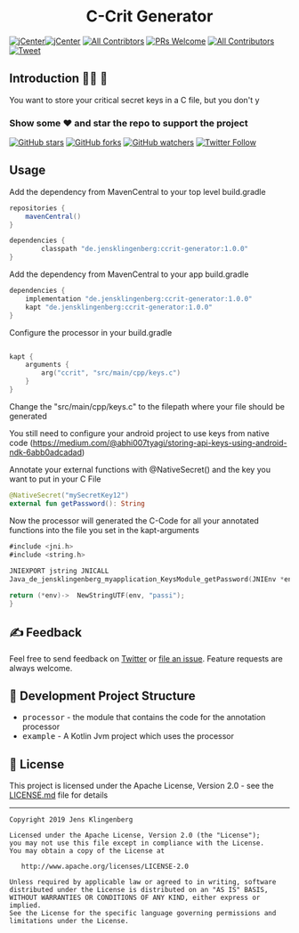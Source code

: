 <h1 align="center">C-Crit Generator</h1>

[![jCenter](https://img.shields.io/badge/Kotlin-1.3.50-green.svg
)](https://github.com/Foso/C-Crit_Generator/blob/master/LICENSE)[![jCenter](https://img.shields.io/badge/Apache-2.0-green.svg)](https://github.com/Foso/C-Crit_Generator/blob/master/LICENSE)
[![All Contribtors](https://img.shields.io/badge/Maven-Central-download.svg?style=flat-square)](https://mvnrepository.com/artifact/de.jensklingenberg/ccrit-generator)
[![PRs Welcome](https://img.shields.io/badge/PRs-welcome-brightgreen.svg?style=flat-square)](http://makeapullrequest.com)
[![All Contributors](https://img.shields.io/badge/all_contributors-1-range.svg?style=flat-square)](#contributors)
  <a href="https://twitter.com/intent/tweet?text=Hey, check out C-Crit_Generator https://github.com/Foso/C-Crit_Generator via @jklingenberg_ #Kotlin 
"><img src="https://img.shields.io/twitter/url/https/github.com/angular-medellin/meetup.svg?style=social" alt="Tweet"></a>



## Introduction 🙋‍♂️ 🙋‍
You want to store your critical secret keys in a C file, but you don't y


### Show some :heart: and star the repo to support the project

[![GitHub stars](https://img.shields.io/github/stars/Foso/C-Crit_Generator.svg?style=social&label=Star)](https://github.com/Foso/C-Crit_Generator) [![GitHub forks](https://img.shields.io/github/forks/Foso/C-Crit_Generator.svg?style=social&label=Fork)](https://github.com/Foso/C-Crit_Generator/fork) [![GitHub watchers](https://img.shields.io/github/watchers/Foso/C-Crit_Generator.svg?style=social&label=Watch)](https://github.com/Foso/C-Crit_Generator) [![Twitter Follow](https://img.shields.io/twitter/follow/jklingenberg_.svg?style=social)](https://twitter.com/jklingenberg_)


## Usage

Add the dependency from MavenCentral to your top level build.gradle

```groovy
repositories {
    mavenCentral()
}

dependencies {
        classpath "de.jensklingenberg:ccrit-generator:1.0.0"
}
```
Add the dependency from MavenCentral to your app build.gradle
```groovy
dependencies {
    implementation "de.jensklingenberg:ccrit-generator:1.0.0"
    kapt "de.jensklingenberg:ccrit-generator:1.0.0"
}
```
Configure the processor in your build.gradle

```kotlin

kapt {
    arguments {
        arg("ccrit", "src/main/cpp/keys.c")
    }
}
```
Change the "src/main/cpp/keys.c" to the filepath where your file should be generated

You still need to configure your android project to use keys from native code (https://medium.com/@abhi007tyagi/storing-api-keys-using-android-ndk-6abb0adcadad)

Annotate your external functions with @NativeSecret() and the key you want to put in your C File

```kotlin
@NativeSecret("mySecretKey12")
external fun getPassword(): String
```

Now the processor will generated the C-Code for all your annotated functions into the file you set in the kapt-arguments
```kotlin
#include <jni.h>
#include <string.h>
  
JNIEXPORT jstring JNICALL
Java_de_jensklingenberg_myapplication_KeysModule_getPassword(JNIEnv *env, jobject instance) {

return (*env)->  NewStringUTF(env, "passi");
}

```
## ✍️ Feedback

Feel free to send feedback on [Twitter](https://twitter.com/jklingenberg_) or [file an issue](https://github.com/foso/C-Crit_Generator/issues/new). Feature requests are always welcome.

## 👷 Development Project Structure
 	
* <kbd>processor</kbd> - the module that contains the code for the annotation processor
* <kbd>example</kbd> - A Kotlin Jvm project which uses the processor



## 📜 License

This project is licensed under the Apache License, Version 2.0 - see the [LICENSE.md](https://github.com/Foso/C-Crit_Generator/blob/master/LICENSE) file for details

-------

    Copyright 2019 Jens Klingenberg

    Licensed under the Apache License, Version 2.0 (the "License");
    you may not use this file except in compliance with the License.
    You may obtain a copy of the License at

       http://www.apache.org/licenses/LICENSE-2.0

    Unless required by applicable law or agreed to in writing, software
    distributed under the License is distributed on an "AS IS" BASIS,
    WITHOUT WARRANTIES OR CONDITIONS OF ANY KIND, either express or implied.
    See the License for the specific language governing permissions and
    limitations under the License.


